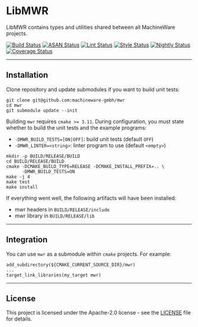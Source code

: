# LibMWR

LibMWR contains types and utilities shared between all MachineWare projects.

[![Build Status](https://github.com/machineware-gmbh/mwr/actions/workflows/cmake.yml/badge.svg?branch=main)](https://github.com/machineware-gmbh/mwr/actions/workflows/cmake.yml)
[![ASAN Status](https://github.com/machineware-gmbh/mwr/actions/workflows/asan.yml/badge.svg?branch=main)](https://github.com/machineware-gmbh/mwr/actions/workflows/asan.yml)
[![Lint Status](https://github.com/machineware-gmbh/mwr/actions/workflows/lint.yml/badge.svg?branch=main)](https://github.com/machineware-gmbh/mwr/actions/workflows/lint.yml)
[![Style Status](https://github.com/machineware-gmbh/mwr/actions/workflows/style.yml/badge.svg?branch=main)](https://github.com/machineware-gmbh/mwr/actions/workflows/style.yml)
[![Nightly Status](https://github.com/machineware-gmbh/mwr/actions/workflows/nightly.yml/badge.svg?branch=main)](https://github.com/machineware-gmbh/mwr/actions/workflows/nightly.yml)
[![Coverage Status](https://github.com/machineware-gmbh/mwr/actions/workflows/coverage.yml/badge.svg?branch=main)](https://github.com/machineware-gmbh/mwr/actions/workflows/coverage.yml)

----
## Installation

Clone repository and update submodules if you want to build unit tests:
```
git clone git@github.com:machineware-gmbh/mwr
cd mwr
git submodule update --init
```
Building `mwr` requires `cmake >= 3.11`. During configuration, you must state
whether to build the unit tests and the example programs:
* `-DMWR_BUILD_TESTS=[ON|OFF]`: build unit tests (default `OFF`)
* `-DMWR_LINTER=<string>`: linter program to use (default `<empty>`)
```
mkdir -p BUILD/RELEASE/BUILD
cd BUILD/RELEASE/BUILD
cmake -DCMAKE_BUILD_TYPE=RELEASE -DCMAKE_INSTALL_PREFIX=.. \
      -DMWR_BUILD_TESTS=ON
make -j 4
make test
make install
```
If everything went well, the following artifacts will have been installed:
* mwr headers in `BUILD/RELEASE/include`
* mwr library in `BUILD/RELEASE/lib`

----
## Integration
You can use `mwr` as a submodule within `cmake` projects. For example:
```
add_subdirectory(${CMAKE_CURRENT_SOURCE_DIR}/mwr)
...
target_link_libraries(my_target mwr)
```

----
## License

This project is licensed under the Apache-2.0 license - see the
[LICENSE](LICENSE) file for details.

